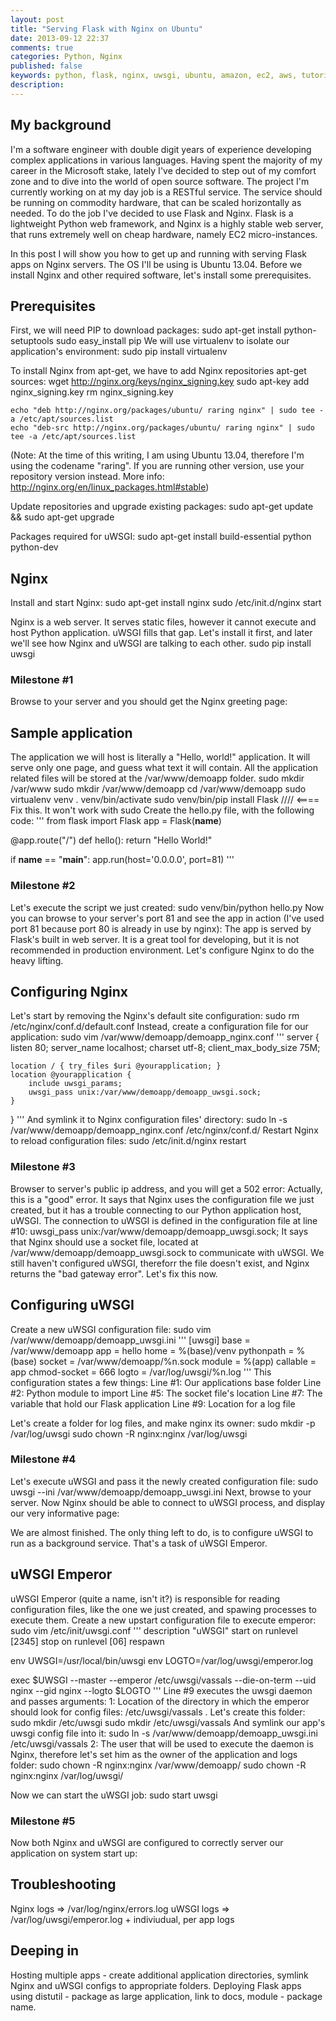 ```yaml
---
layout: post
title: "Serving Flask with Nginx on Ubuntu"
date: 2013-09-12 22:37
comments: true
categories: Python, Nginx
published: false
keywords: python, flask, nginx, uwsgi, ubuntu, amazon, ec2, aws, tutorial
description: 
---
```


My background
-------------
I'm a software engineer with double digit years of experience developing complex applications in various languages. Having spent the majority of my career in the Microsoft stake, lately I've decided to step out of my comfort zone and to dive into the world of open source software. The project I'm currently working on at my day job is a RESTful service. The service should be running on commodity hardware, that can be scaled horizontally as needed. To do the job I've decided to use Flask and Nginx. Flask is a lightweight Python web framework, and Nginx is a highly stable web server, that runs extremely well on cheap hardware, namely EC2 micro-instances.

In this post I will show you how to get up and running with serving Flask apps on Nginx servers. The OS I'll be using is Ubuntu 13.04. Before we install Nginx and other required software, let's install some prerequisites.

Prerequisites
-------------
First, we will need PIP to download packages:
	sudo apt-get install python-setuptools
	sudo easy_install pip
We will use virtualenv to isolate our application's environment:
	sudo pip install virtualenv

To install Nginx from apt-get, we have to add Nginx repositories apt-get sources:
	wget http://nginx.org/keys/nginx_signing.key
	sudo apt-key add nginx_signing.key
	rm nginx_signing.key

	echo "deb http://nginx.org/packages/ubuntu/ raring nginx" | sudo tee -a /etc/apt/sources.list
	echo "deb-src http://nginx.org/packages/ubuntu/ raring nginx" | sudo tee -a /etc/apt/sources.list
(Note: At the time of this writing, I am using Ubuntu 13.04, therefore I'm using the codename "raring". If you are running other version, use your repository version instead. More info: http://nginx.org/en/linux_packages.html#stable)

Update repositories and upgrade existing packages:
	sudo apt-get update && sudo apt-get upgrade

Packages required for uWSGI:
	sudo apt-get install build-essential python python-dev

Nginx
-----
Install and start Nginx:
	sudo apt-get install nginx
	sudo /etc/init.d/nginx start

Nginx is a web server. It serves static files, however it cannot execute and host Python application. uWSGI fills that gap. Let's install it first, and later we'll see how Nginx and uWSGI are talking to each other.
	sudo pip install uwsgi

### Milestone #1
Browse to your server and you should get the Nginx greeting page:
<Screenshot>

Sample application
------------------
The application we will host is literally a "Hello, world!" application. It will serve only one page, and guess what text it will contain.
All the application related files will be stored at the /var/www/demoapp folder.
	sudo mkdir /var/www
	sudo mkdir /var/www/demoapp
	cd /var/www/demoapp
	sudo virtualenv venv
	. venv/bin/activate
	sudo venv/bin/pip install Flask  //// <==== Fix this. It won't work with sudo
Create the hello.py file, with the following code:
'''
from flask import Flask
app = Flask(__name__)

@app.route("/")
def hello():
    return "Hello World!"

if __name__ == "__main__":
    app.run(host='0.0.0.0', port=81)
'''

### Milestone #2
Let's execute the script we just created:
sudo venv/bin/python hello.py
Now you can browse to your server's port 81 and see the app in action (I've used port 81 because port 80 is already in use by nginx):
<Picture>
The app is served by Flask's built in web server. It is a great tool for developing, but it is not recommended in production environment. Let's configure Nginx to do the heavy lifting.

Configuring Nginx
-----------------
Let's start by removing the Nginx's default site configuration:
	sudo rm /etc/nginx/conf.d/default.conf
Instead, create a configuration file for our application:
	sudo vim /var/www/demoapp/demoapp_nginx.conf
'''
server {
    listen      80;
    server_name localhost;
    charset     utf-8;
    client_max_body_size 75M;

    location / { try_files $uri @yourapplication; }
    location @yourapplication {
        include uwsgi_params;
        uwsgi_pass unix:/var/www/demoapp/demoapp_uwsgi.sock;
    }    
}
'''
And symlink it to Nginx configuration files' directory:
	sudo ln -s /var/www/demoapp/demoapp_nginx.conf /etc/nginx/conf.d/
Restart Nginx to reload configuration files:
	sudo /etc/init.d/nginx restart

### Milestone #3
Browser to server's public ip address, and you will get a 502 error:
<Picture>
Actually, this is a "good" error. It says that Nginx uses the configuration file we just created, but it has a trouble connecting to our Python application host, uWSGI. The connection to uWSGI is defined in the configuration file at line #10:
	uwsgi_pass unix:/var/www/demoapp/demoapp_uwsgi.sock;
It says that Nginx should use a socket file, located at /var/www/demoapp/demoapp_uwsgi.sock to communicate with uWSGI. We still haven't configured uWSGI, thereforr the file doesn't exist, and Nginx returns the "bad gateway error". Let's fix this now.

Configuring uWSGI
-----------------
Create a new uWSGI configuration file:
	sudo vim /var/www/demoapp/demoapp_uwsgi.ini
'''
[uwsgi]
base = /var/www/demoapp
app = hello
home = %(base)/venv
pythonpath = %(base)
socket = /var/www/demoapp/%n.sock
module = %(app)
callable = app
chmod-socket    = 666
logto = /var/log/uwsgi/%n.log
'''
This configuration states a few things:
Line #1: Our applications base folder
Line #2: Python module to import
Line #5: The socket file's location
Line #7: The variable that hold our Flask application
Line #9: Location for a log file

Let's create a folder for log files, and make nginx its owner:
	sudo mkdir -p /var/log/uwsgi
	sudo chown -R nginx:nginx /var/log/uwsgi

### Milestone #4
Let's execute uWSGI and pass it the newly created configuration file:
	sudo uwsgi --ini /var/www/demoapp/demoapp_uwsgi.ini
Next, browse to your server. Now Nginx should be able to connect to uWSGI process, and display our very informative page:
<Picture>

We are almost finished. The only thing left to do, is to configure uWSGI to run as a background service. That's a task of uWSGI Emperor.

uWSGI Emperor
-------------
uWSGI Emperor (quite a name, isn't it?) is responsible for reading configuration files, like the one we just created, and spawing processes to execute them.
Create a new upstart configuration file to execute emperor:
sudo vim /etc/init/uwsgi.conf
'''
description "uWSGI"
start on runlevel [2345]
stop on runlevel [06]
respawn

env UWSGI=/usr/local/bin/uwsgi
env LOGTO=/var/log/uwsgi/emperor.log

exec $UWSGI --master --emperor /etc/uwsgi/vassals --die-on-term --uid nginx --gid nginx --logto $LOGTO
'''
Line #9 executes the uwsgi daemon and passes arguments:
1: Location of the directory in which the emperor should look for config files: /etc/uwsgi/vassals . Let's create this folder:
	sudo mkdir /etc/uwsgi
	sudo mkdir /etc/uwsgi/vassals
And symlink our app's uwsgi config file into it:
	sudo ln -s /var/www/demoapp/demoapp_uwsgi.ini /etc/uwsgi/vassals
2: The user that will be used to execute the daemon is Nginx, therefore let's set him as the owner of the application and logs folder:
	sudo chown -R nginx:nginx /var/www/demoapp/
	sudo chown -R nginx:nginx /var/log/uwsgi/

Now we can start the uWSGI job:
	sudo start uwsgi

### Milestone #5
Now both Nginx and uWSGI are configured to correctly server our application on system start up:
<Picture>

Troubleshooting
---------------
Nginx logs => /var/log/nginx/errors.log
uWSGI logs => /var/log/uwsgi/emperor.log + indiviudual, per app logs

Deeping in
-----------
Hosting multiple apps - create additional application directories, symlink Nginx and uWSGI configs to appropriate folders.
Deploying Flask apps using distutil - package as large application, link to docs, module - package name.